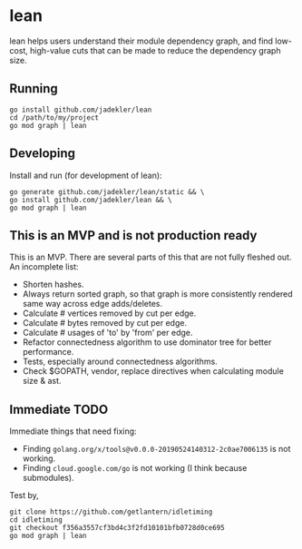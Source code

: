 # lean

lean helps users understand their module dependency graph, and find low-cost,
high-value cuts that can be made to reduce the dependency graph size.

## Running

```
go install github.com/jadekler/lean
cd /path/to/my/project
go mod graph | lean
```

## Developing

Install and run (for development of lean):

```
go generate github.com/jadekler/lean/static && \
go install github.com/jadekler/lean && \
go mod graph | lean
```

## This is an MVP and is not production ready

This is an MVP. There are several parts of this that are not fully fleshed out.
An incomplete list:

- Shorten hashes.
- Always return sorted graph, so that graph is more consistently rendered same
way across edge adds/deletes.
- Calculate # vertices removed by cut per edge.
- Calculate # bytes removed by cut per edge.
- Calculate # usages of 'to' by 'from' per edge.
- Refactor connectedness algorithm to use dominator tree for better performance.
- Tests, especially around connectedness algorithms.
- Check $GOPATH, vendor, replace directives when calculating module size & ast.

## Immediate TODO

Immediate things that need fixing:

- Finding `golang.org/x/tools@v0.0.0-20190524140312-2c0ae7006135` is not working.
- Finding `cloud.google.com/go` is not working (I think because submodules).

Test by,

```
git clone https://github.com/getlantern/idletiming
cd idletiming
git checkout f356a3557cf3bd4c3f2fd10101bfb0728d0ce695
go mod graph | lean
```
